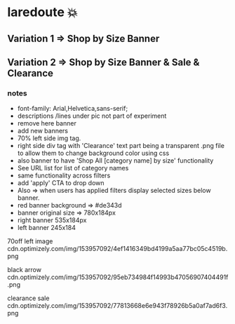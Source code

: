 # laredoute :boom:

## Variation 1 => Shop by Size Banner
## Variation 2 => Shop by Size Banner & Sale & Clearance

 ### notes 
 - font-family: Arial,Helvetica,sans-serif;
 - descriptions /lines under pic not part of experiment
 - remove here banner
 - add new banners
 - 70% left side img tag.
 - right side div tag with 'Clearance' text part being a transparent .png file to allow
   them to change background color using css
 - also banner to have 'Shop All [category name] by size' functionality
 - See URL list for list of category names
 - same functionality across filters
 - add  'apply' CTA to drop down
 - Also => when users has applied filters display selected sizes below banner.
 - red banner background => #de343d
 - banner original size => 780x184px
 - right banner 535x184px
 - left banner 245x184

70off left image
cdn.optimizely.com/img/153957092/4ef1416349bd4199a5aa77bc05c4519b.png

black arrow
cdn.optimizely.com/img/153957092/95eb734984f14993b47056907404491f.png

clearance sale
cdn.optimizely.com/img/153957092/77813668e6e943f78926b5a0af7ad6f3.png

